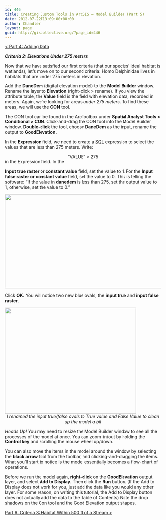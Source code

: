 ```yaml
---
id: 446
title: Creating Custom Tools in ArcGIS – Model Builder (Part 5)
date: 2012-07-22T13:09:00+00:00
author: Chandler
layout: page
guid: http://giscollective.org/?page_id=446
---
```

[< Part 4: Adding Data](http://giscollective.org/tutorials/gis-techniques/creating-custom-tools-in-arcgis-model-builder-part-4/)

**_Criteria 2:_ _Elevations Under 275 meters_**
  
Now that we have satisfied our first criteria (that our species’ ideal habitat is wetlands), let’s move on to our second criteria: Homo Delphinidae lives in habitats that are under 275 meters in elevation.

Add the **DaneDem** (digital elevation model) to the **Model Builder** window. Rename the layer to **Elevation** (right-click > rename). If you view the attribute table, the **Value** field is the field with elevation data, recorded in meters. Again, we’re looking for areas _under 275 meters_. To find these areas, we will use the **CON** tool.

The CON tool can be found in the ArcToolbox under **Spatial Analyst Tools > Conditional > CON**. Click-and-drag the CON tool into the Model Builder window. **Double-click** the tool, choose **DaneDem** as the input, rename the output to **GoodElevation.**

In the **Expression** field, we need to create a [SQL](http://en.wikipedia.org/wiki/SQL) expression to select the values that are less than 275 meters. Write:

<center>
  “VALUE” < 275
</center>in the Expression field. In the 

**Input true raster or constant value** field, set the value to 1. For the **Input false raster or constant value** field, set the value to 0. This is telling the software: “If the value in **danedem** is less than 275, set the output value to 1, otherwise, set the value to 0.”
  
<img class="aligncenter" src="https://lh6.googleusercontent.com/_lbZWyb8q5f-xJ8bZi2fouUtFTaXQzlSfR3BY25lTF2LuAA9oX8QWge-2j4IRfzb1mmmYH6kr3yoTRlYYQn0VIPle28VffZoleqR_zcj1uUBFokOus0" alt="" width="590px;" height="306px;" />
  
Click **OK.** You will notice two new blue ovals, the **input true** and **input false raster**.
  
<img class="aligncenter" src="https://lh6.googleusercontent.com/GJEyvcWjpEjvcZK0yQLKrXDuQT4uTchcIWmkrlrKgafr29X-rzmiZNXSQMCRF7ALx4NP99MbsvbMjwntReS6mwzcNzYKmZKNcmgVM8M3RhE2mrxixzs" alt="" width="424px;" height="344px;" />

<center>
  <em>I renamed the input true/false ovals to True value and False Value to clean up the model a bit</em>
</center>

_Heads Up!_ You may need to resize the Model Builder window to see all the processes of the model at once. You can zoom-in/out by holding the **Control key** and scrolling the mouse wheel up/down.

You can also move the items in the model around the window by selecting the **black arrow** tool from the toolbar, and clicking-and-dragging the items. What you’ll start to notice is the model essentially becomes a flow-chart of operations.

Before we run the model again, **right-click** on the **GoodElevation** output layer, and select **Add to Display**. Then click the **Run** button. (If the Add to Display does not work for you, just add the data like you would any other layer. For some reason, on writing this tutorial, the Add to Display button does not actually add the data to the Table of Contents) Note the drop shadows on the Con tool and the Good Elevation output shapes.

[Part 6: Criteria 3: Habitat Within 500 ft of a Stream >](http://giscollective.org/tutorials/gis-techniques/creating-custom-tools-in-arcgis-model-builder-part-6/)